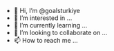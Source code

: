 - 👋 Hi, I’m @goalsturkiye
- 👀 I’m interested in ...
- 🌱 I’m currently learning ...
- 💞️ I’m looking to collaborate on ...
- 📫 How to reach me ...

<!---
goalsturkiye/goalsturkiye is a ✨ special ✨ repository because its `README.md` (this file) appears on your GitHub profile.
You can click the Preview link to take a look at your changes.
--->
